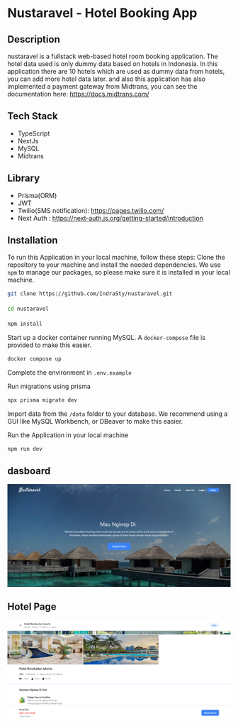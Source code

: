 # Nustaravel - Hotel Booking App
## Description
nustaravel is a fullstack web-based hotel room booking application. The hotel data used is only dummy data based on hotels in Indonesia. In this application there are 10 hotels which are used as dummy data from hotels, you can add more hotel data later. and also this application has also implemented a payment gateway from Midtrans, you can see the documentation here: https://docs.midtrans.com/
## Tech Stack
- TypeScript
- NextJs
- MySQL
- Midtrans

## Library
- Prisma(ORM)
- JWT
- Twilio(SMS notification): https://pages.twilio.com/
- Next Auth : https://next-auth.js.org/getting-started/introduction
## Installation
To run this Application in your local machine, follow these steps:
Clone the repository to your machine and install the needed dependencies. We use `npm` to manage our packages, so please make sure it is installed in your local machine.
```bash
git clone https://github.com/IndraSty/nustaravel.git

cd nustaravel

npm install
```
Start up a docker container running MySQL. A `docker-compose` file is provided to make this easier.
```bash
docker compose up
```
Complete the environment in `.env.example`

Run migrations using prisma
```bash
npx prisma migrate dev
```

Import data from the `/data` folder to your database. We recommend using a GUI like MySQL Workbench, or DBeaver to make this easier.

Run the Application in your local machine
```bash
npm run dev
```

## dasboard
![Dashboard Page](/images/dashboard.png)

## Hotel Page
![Hotel Page](/images/hotel-page.png)
